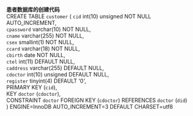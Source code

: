 **患者数据库的创建代码**<br/>
CREATE TABLE `customer` (
  `cid` int(10) unsigned NOT NULL AUTO_INCREMENT,<br/>
  `cpassword` varchar(10) NOT NULL,<br/>
  `cname` varchar(255) NOT NULL,<br/>
  `csex` smallint(1) NOT NULL,<br/>
  `ccard` varchar(18) NOT NULL,<br/>
  `cbirth` date NOT NULL,<br/>
  `ctel` int(11) DEFAULT NULL,<br/>
  `caddress` varchar(255) DEFAULT NULL,<br/>
  `cdoctor` int(10) unsigned DEFAULT NULL,<br/>
  `register` tinyint(4) DEFAULT '0',<br/>
  PRIMARY KEY (`cid`),<br/>
  KEY `doctor` (`cdoctor`),<br/>
  CONSTRAINT `doctor` FOREIGN KEY (`cdoctor`) REFERENCES `doctor` (`did`)<br/>
) ENGINE=InnoDB AUTO_INCREMENT=3 DEFAULT CHARSET=utf8<br/>
